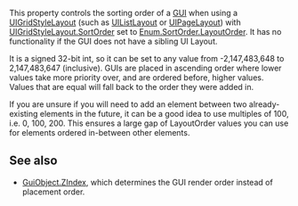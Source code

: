 This property controls the sorting order of a [GUI](https://developer.roblox.com/en-us/api-reference/class/GuiObject) when using a [UIGridStyleLayout](https://developer.roblox.com/en-us/api-reference/class/UIGridStyleLayout) (such as [UIListLayout](https://developer.roblox.com/en-us/api-reference/class/UIListLayout) or [UIPageLayout](https://developer.roblox.com/en-us/api-reference/class/UIPageLayout)) with [UIGridStyleLayout.SortOrder](https://developer.roblox.com/en-us/api-reference/property/UIGridStyleLayout/SortOrder) set to [Enum.SortOrder.LayoutOrder](https://developer.roblox.com/en-us/api-reference/enum/SortOrder). It has no functionality if the GUI does not have a sibling UI Layout.

It is a signed 32-bit int, so it can be set to any value from -2,147,483,648 to 2,147,483,647 (inclusive). GUIs are placed in ascending order where lower values take more priority over, and are ordered before, higher values. Values that are equal will fall back to the order they were added in.

If you are unsure if you will need to add an element between two already-existing elements in the future, it can be a good idea to use multiples of 100, i.e. 0, 100, 200. This ensures a large gap of LayoutOrder values you can use for elements ordered in-between other elements.

See also
--------

*   [GuiObject.ZIndex](https://developer.roblox.com/en-us/api-reference/property/GuiObject/ZIndex), which determines the GUI render order instead of placement order.